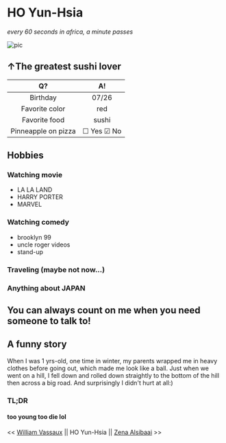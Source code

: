  # HO Yun-Hsia

 *every 60 seconds in africa, a minute passes*

   ![pic](https://media-exp1.licdn.com/dms/image/C4E03AQF2NxWKOlWBFw/profile-displayphoto-shrink_200_200/0/1608233813320?e=1615420800&v=beta&t=Ql21IoOf2fCCZZtL5YkEgbWtABHHdU3umXVKdmFV-5M)
    

   ## ↑The greatest sushi lover 
   
   | Q? | A! |
   |:-----:|:-----:|
   | Birthday | 07/26 |
   | Favorite color | red |
   | Favorite food | sushi |
   | Pinneapple on pizza | &#9744; Yes &#9745; No | 
   
   ## Hobbies
    
   ### Watching movie
   * LA LA LAND
   * HARRY PORTER
   * MARVEL
   
   ### Watching comedy
   * brooklyn 99
   * uncle roger videos
   * stand-up
   
   ### Traveling (maybe not now...)

   ### Anything about JAPAN

   ## You can always count on me when you need someone to talk to!
   

   ## A funny story

   When I was 1 yrs-old, one time in winter, my parents wrapped me in heavy clothes before going out, which made me look like a ball. Just when we went on a hill, I fell down and rolled down straightly to the bottom of the hill then across a big road. And surprisingly I didn't hurt at all:)

   ### TL;DR 
   #### too young too die lol
   


   << [William Vassaux](https://github.com/Williamson911/markdown-challenge) || HO Yun-Hsia || [Zena Alsibaai](https://github.com/Zena-Alsibaai/markdown-challenge) >>

